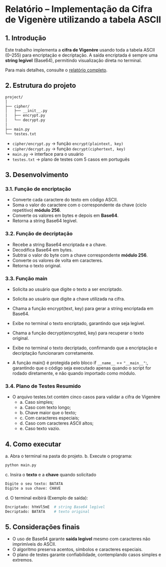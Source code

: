 # Relatório – Implementação da Cifra de Vigenère utilizando a tabela ASCII

## 1. Introdução

Este trabalho implementa a **cifra de Vigenère** usando toda a tabela ASCII (0–255) para encriptação e decriptação.
A saída encriptada é sempre uma **string legível** (Base64), permitindo visualização direta no terminal.

Para mais detalhes, consulte o [relatório completo](./docs/relatorio_da_codificacao_da_cifra.pdf).


## 2. Estrutura do projeto

```bash
project/
│
├── cipher/
│   ├── __init__.py
│   ├── encrypt.py
│   └── decrypt.py
│
├── main.py
└── testes.txt
```

* `cipher/encrypt.py` → função `encrypt(plaintext, key)`
* `cipher/decrypt.py` → função `decrypt(ciphertext, key)`
* `main.py` → interface para o usuário
* `testes.txt` → plano de testes com 5 casos em português


## 3. Desenvolvimento

### 3.1. Função de encriptação

* Converte cada caractere do texto em código ASCII.
* Soma o valor do caractere com o correspondente da chave (ciclo repetitivo) **módulo 256**.
* Converte os valores em bytes e depois em **Base64**.
* Retorna a string Base64 legível.

### 3.2. Função de decriptação

* Recebe a string Base64 encriptada e a chave.
* Decodifica Base64 em bytes.
* Subtrai o valor do byte com a chave correspondente **módulo 256**.
* Converte os valores de volta em caracteres.
* Retorna o texto original.

### 3.3. Função main

* Solicita ao usuário que digite o texto a ser encriptado.

* Solicita ao usuário que digite a chave utilizada na cifra.

* Chama a função encrypt(text, key) para gerar a string encriptada em Base64.

* Exibe no terminal o texto encriptado, garantindo que seja legível.

* Chama a função decrypt(encrypted, key) para recuperar o texto original.

* Exibe no terminal o texto decriptado, confirmando que a encriptação e decriptação funcionaram corretamente.

* A função main() é protegida pelo bloco if `__name__` == `"__main__"`:, garantindo que o código seja executado apenas quando o script for rodado diretamente, e não quando importado como módulo.

### 3.4. Plano de Testes Resumido

* O arquivo testes.txt contém cinco casos para validar a cifra de Vigenère
    * a. Caso simples;
    * a. Caso com texto longo;
    * b. Chave maior que o texto;
    * c. Com caracteres especiais;
    * d. Caso com caracteres ASCII altos;
    * e. Caso texto vazio.


## 4. Como executar

a. Abra o terminal na pasta do projeto.
b. Execute o programa:

```bash
python main.py
```

c. Insira o **texto** e a **chave** quando solicitado

```bash
Digite o seu texto: BATATA
Digite a sua chave: CHAVE
```


d. O terminal exibirá (Exemplo de saída):

```bash
Encriptado: hYmVl5mE  # string Base64 legível
Decriptado: BATATA    # texto original
```

## 5. Considerações finais

* O uso de Base64 garante **saída legível** mesmo com caracteres não imprimíveis do ASCII.
* O algoritmo preserva acentos, símbolos e caracteres especiais.
* O plano de testes garante confiabilidade, contemplando casos simples e extremos.